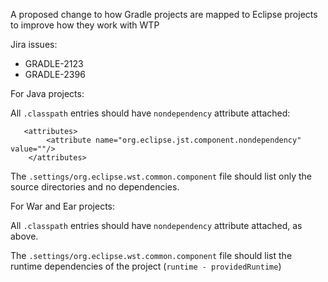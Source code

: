 A proposed change to how Gradle projects are mapped to Eclipse projects to improve how they work with WTP

Jira issues:

- GRADLE-2123
- GRADLE-2396

For Java projects:

All `.classpath` entries should have `nondependency` attribute attached:

       <attributes>
            <attribute name="org.eclipse.jst.component.nondependency" value=""/>
        </attributes>

The `.settings/org.eclipse.wst.common.component` file should list only the source directories and no dependencies.

For War and Ear projects:

All `.classpath` entries should have `nondependency` attribute attached, as above.

The `.settings/org.eclipse.wst.common.component` file should list the runtime dependencies of the project (`runtime - providedRuntime`)
